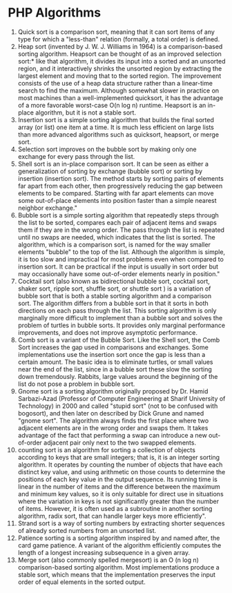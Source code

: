 # PHP Algorithms

<ol>
    <li>Quick sort is a comparison sort, meaning that it can sort items of any type for which a "less-than" relation (formally, a total order) is defined.</li>
    <li>Heap sort (invented by J. W. J. Williams in 1964) is a comparison-based sorting algorithm. Heapsort can be thought of as an improved selection sort:* like that algorithm, it divides its input into a sorted and an unsorted region, and it interactively shrinks the unsorted region by extracting the largest element and moving that to the sorted region. The improvement consists of the use of a heap data structure rather than a linear-time search to find the maximum. Although somewhat slower in practice on most machines than a well-implemented quicksort, it has the advantage of a more favorable worst-case O(n log n) runtime. Heapsort is an in-place algorithm, but it is not a stable sort.</li>
    <li>Insertion sort is a simple sorting algorithm that builds the final sorted array (or list) one item at a time. It is much less efficient on large lists than more advanced algorithms such as quicksort, heapsort, or merge sort.</li>
    <li>Selection sort improves on the bubble sort by making only one exchange for every pass through the list.</li>
    <li>Shell sort is an in-place comparison sort. It can be seen as either a generalization of sorting by exchange (bubble sort) or sorting by insertion (insertion sort). The method starts by sorting pairs of elements far apart from each other, then progressively reducing the gap between elements to be compared. Starting with far apart elements can move some out-of-place elements into position faster than a simple nearest neighbor exchange."</li>
    <li>Bubble sort is a simple sorting algorithm that repeatedly steps through the list to be sorted, compares each pair of adjacent items and swaps them if they are in the wrong order. The pass through the list is repeated until no swaps are needed, which indicates that the list is sorted. The algorithm, which is a comparison sort, is named for the way smaller elements "bubble" to the top of the list. Although the algorithm is simple, it is too slow and impractical for most problems even when compared to insertion sort. It can be practical if the input is usually in sort order but may occasionally have some out-of-order elements nearly in position."</li>
    <li>Cocktail sort (also known as bidirectional bubble sort, cocktail sort, shaker sort, ripple sort, shuffle sort, or shuttle sort ) is a variation of bubble sort that is both a stable sorting algorithm and a comparison sort. The algorithm differs from a bubble sort in that it sorts in both directions on each pass through the list. This sorting algorithm is only marginally more difficult to implement than a bubble sort and solves the problem of turtles in bubble sorts. It provides only marginal performance improvements, and does not improve asymptotic performance.</li>
    <li>Comb sort is a variant of the Bubble Sort. Like the Shell sort, the Comb Sort increases the gap used in comparisons and exchanges. Some implementations use the insertion sort once the gap is less than a certain amount. The basic idea is to eliminate turtles, or small values near the end of the list, since in a bubble sort these slow the sorting down tremendously. Rabbits, large values around the beginning of the list do not pose a problem in bubble sort.</li>
    <li>Gnome sort is a sorting algorithm originally proposed by Dr. Hamid Sarbazi-Azad (Professor of Computer Engineering at Sharif University of Technology) in 2000 and called "stupid sort" (not to be confused with bogosort), and then later on described by Dick Grune and named "gnome sort".
The algorithm always finds the first place where two adjacent elements are in the wrong order and swaps them. It takes advantage of the fact that performing a swap can introduce a new out-of-order adjacent pair only next to the two swapped elements.</li>
    <li>counting sort is an algorithm for sorting a collection of objects according to keys that are small integers; that is, it is an integer sorting algorithm. It operates by counting the number of objects that have each distinct key value, and using arithmetic on those counts to determine the positions of each key value in the output sequence. Its running time is linear in the number of items and the difference between the maximum and minimum key values, so it is only suitable for direct use in situations where the variation in keys is not significantly greater than the number of items. However, it is often used as a subroutine in another sorting algorithm, radix sort, that can handle larger keys more efficiently".</li>
    <li>Strand sort is a way of sorting numbers by extracting shorter sequences of already sorted numbers from an unsorted list.</li>
    <li>Patience sorting is a sorting algorithm inspired by and named after, the card game patience. A variant of the algorithm efficiently computes the length of a longest increasing subsequence in a given array.</li>
    <li>Merge sort (also commonly spelled mergesort) is an O (n log n) comparison-based sorting algorithm. Most implementations produce a stable sort, which means that the implementation preserves the input order of equal elements in the sorted output.</li>
</ol>
